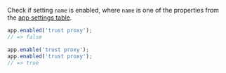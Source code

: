 Check if setting `name` is enabled, where `name` is one of the properties from the [app settings table](#app.settings).

```js
app.enabled('trust proxy');
// => false

app.enable('trust proxy');
app.enabled('trust proxy');
// => true
```
